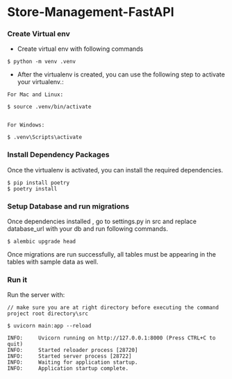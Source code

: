 # Store-Management-FastAPI

### Create Virtual env
* Create virtual env with following commands
```console
$ python -m venv .venv
```
* After the virtualenv is created, you can use the following
step to activate your virtualenv.:

```console
For Mac and Linux:

$ source .venv/bin/activate
```

```console

For Windows:

$ .venv\Scripts\activate
```

### Install Dependency Packages

Once the virtualenv is activated, you can install the required dependencies.

```console
$ pip install poetry
$ poetry install 
```
### Setup Database and run migrations

Once dependencies installed , go to settings.py in src and replace database_url with your db and run following commands.

```console
$ alembic upgrade head
```
Once migrations are run successfully, all tables must be appearing in the tables with sample data as well.
### Run it

Run the server with:
<div class="termy">

```console
// make sure you are at right directory before executing the command project root directory\src

$ uvicorn main:app --reload

INFO:     Uvicorn running on http://127.0.0.1:8000 (Press CTRL+C to quit)
INFO:     Started reloader process [28720]
INFO:     Started server process [28722]
INFO:     Waiting for application startup.
INFO:     Application startup complete.
```

</div>